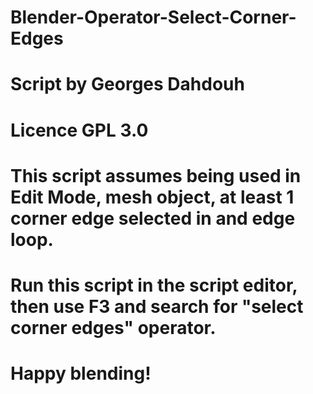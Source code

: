 # Blender-Operator-Select-Corner-Edges

# Script by Georges Dahdouh
# Licence GPL 3.0
# This script assumes being used in Edit Mode, mesh object, at least 1 corner edge selected in and edge loop.
# Run this script in the script editor, then use F3 and search for "select corner edges" operator.
# Happy blending!
